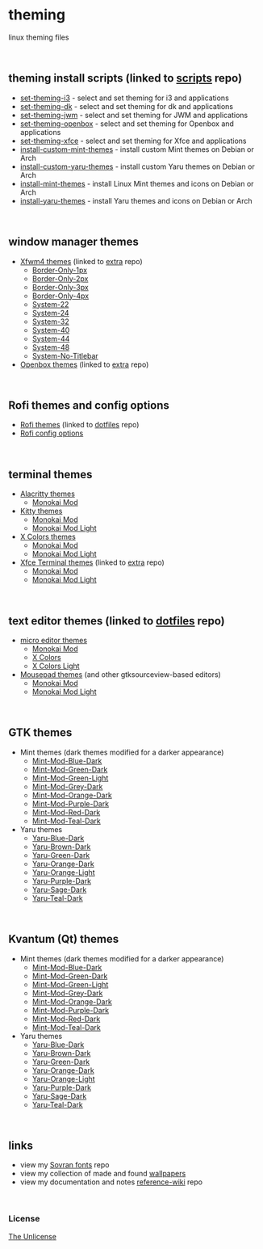 # theming

linux theming files

&nbsp;

## theming install scripts (linked to [scripts](https://github.com/e33io/scripts) repo)
- [set-theming-i3](https://github.com/e33io/scripts/blob/main/set-theming-i3.sh) - select and set theming for i3 and applications
- [set-theming-dk](https://github.com/e33io/scripts/blob/main/set-theming-dk.sh) - select and set theming for dk and applications
- [set-theming-jwm](https://github.com/e33io/scripts/blob/main/set-theming-jwm.sh) - select and set theming for JWM and applications
- [set-theming-openbox](https://github.com/e33io/scripts/blob/main/set-theming-openbox.sh) - select and set theming for Openbox and applications
- [set-theming-xfce](https://github.com/e33io/scripts/blob/main/set-theming-xfce.sh) - select and set theming for Xfce and applications
- [install-custom-mint-themes](https://github.com/e33io/scripts/blob/main/install-custom-mint-themes.sh) - install custom Mint themes on Debian or Arch
- [install-custom-yaru-themes](https://github.com/e33io/scripts/blob/main/install-custom-yaru-themes.sh) - install custom Yaru themes on Debian or Arch
- [install-mint-themes](https://github.com/e33io/scripts/blob/main/install-mint-themes.sh) - install Linux Mint themes and icons on Debian or Arch
- [install-yaru-themes](https://github.com/e33io/scripts/blob/main/install-yaru-themes.sh) - install Yaru themes and icons on Debian or Arch

&nbsp;

## window manager themes
- [Xfwm4 themes](https://github.com/e33io/extra/blob/main/xfce/usr/share/themes) (linked to [extra](https://github.com/e33io/extra) repo)
	- [Border-Only-1px](https://github.com/e33io/extra/blob/main/xfce/usr/share/themes/Border-Only-1px)
	- [Border-Only-2px](https://github.com/e33io/extra/blob/main/xfce/usr/share/themes/Border-Only-2px)
	- [Border-Only-3px](https://github.com/e33io/extra/blob/main/xfce/usr/share/themes/Border-Only-3px)
	- [Border-Only-4px](https://github.com/e33io/extra/blob/main/xfce/usr/share/themes/Border-Only-4px)
	- [System-22](https://github.com/e33io/extra/blob/main/xfce/usr/share/themes/System-22)
	- [System-24](https://github.com/e33io/extra/blob/main/xfce/usr/share/themes/System-24)
	- [System-32](https://github.com/e33io/extra/blob/main/xfce/usr/share/themes/System-32)
	- [System-40](https://github.com/e33io/extra/blob/main/xfce/usr/share/themes/System-40)
	- [System-44](https://github.com/e33io/extra/blob/main/xfce/usr/share/themes/System-44)
	- [System-48](https://github.com/e33io/extra/blob/main/xfce/usr/share/themes/System-48)
	- [System-No-Titlebar](https://github.com/e33io/extra/blob/main/xfce/usr/share/themes/System-No-Titlebar)
- [Openbox themes](https://github.com/e33io/extra/tree/main/openbox/.themes) (linked to [extra](https://github.com/e33io/extra) repo)

&nbsp;

## Rofi themes and config options
- [Rofi themes](https://github.com/e33io/dotfiles/blob/main/.config/rofi/themes) (linked to [dotfiles](https://github.com/e33io/dotfiles) repo)
- [Rofi config options](https://github.com/e33io/theming/blob/main/rofi/rofi-config-options.md)

&nbsp;

## terminal themes
- [Alacritty themes](https://github.com/e33io/theming/blob/main/terminal/alacritty-themes.md)
	- [Monokai Mod](https://github.com/e33io/theming/blob/main/terminal/alacritty-themes.md#monokai-mod)
- [Kitty themes](https://github.com/e33io/theming/blob/main/terminal/kitty-themes.md)
	- [Monokai Mod](https://github.com/e33io/theming/blob/main/terminal/kitty-themes.md#monokai-mod)
	- [Monokai Mod Light](https://github.com/e33io/theming/blob/main/terminal/kitty-themes.md#monokai-mod-light)
- [X Colors themes](https://github.com/e33io/theming/blob/main/terminal/x-colors-themes.md)
	- [Monokai Mod](https://github.com/e33io/theming/blob/main/terminal/x-colors-themes.md#monokai-mod)
	- [Monokai Mod Light](https://github.com/e33io/theming/blob/main/terminal/x-colors-themes.md#monokai-mod-light)
- [Xfce Terminal themes](https://github.com/e33io/extra/blob/main/xfce/usr/share/xfce4/terminal/colorschemes) (linked to [extra](https://github.com/e33io/extra) repo)
	- [Monokai Mod](https://github.com/e33io/extra/blob/main/xfce/usr/share/xfce4/terminal/colorschemes/monokai-mod.theme)
	- [Monokai Mod Light](https://github.com/e33io/extra/blob/main/xfce/usr/share/xfce4/terminal/colorschemes/monokai-mod-light.theme)

&nbsp;

## text editor themes (linked to [dotfiles](https://github.com/e33io/dotfiles) repo)
- [micro editor themes](https://github.com/e33io/dotfiles/blob/main/.config/micro/colorschemes)
	- [Monokai Mod](https://github.com/e33io/dotfiles/blob/main/.config/micro/colorschemes/monokai-mod.micro)
	- [X Colors](https://github.com/e33io/dotfiles/blob/main/.config/micro/colorschemes/x-colors.micro)
	- [X Colors Light](https://github.com/e33io/dotfiles/blob/main/.config/micro/colorschemes/x-colors-light.micro)
- [Mousepad themes](https://github.com/e33io/dotfiles/blob/main/usr/share/gtksourceview-4/styles) (and other gtksourceview-based editors)
	- [Monokai Mod](https://github.com/e33io/dotfiles/blob/main/usr/share/gtksourceview-4/styles/monokai-mod.xml)
	- [Monokai Mod Light](https://github.com/e33io/dotfiles/blob/main/usr/share/gtksourceview-4/styles/monokai-mod-light.xml)

&nbsp;

## GTK themes
- Mint themes (dark themes modified for a darker appearance)
	- [Mint-Mod-Blue-Dark](https://github.com/e33io/theming/blob/main/gtk/Mint-Mod-Blue-Dark)
	- [Mint-Mod-Green-Dark](https://github.com/e33io/theming/blob/main/gtk/Mint-Mod-Green-Dark)
	- [Mint-Mod-Green-Light](https://github.com/e33io/theming/blob/main/gtk/Mint-Mod-Green-Light)
	- [Mint-Mod-Grey-Dark](https://github.com/e33io/theming/blob/main/gtk/Mint-Mod-Grey-Dark)
	- [Mint-Mod-Orange-Dark](https://github.com/e33io/theming/blob/main/gtk/Mint-Mod-Orange-Dark)
	- [Mint-Mod-Purple-Dark](https://github.com/e33io/theming/blob/main/gtk/Mint-Mod-Purple-Dark)
	- [Mint-Mod-Red-Dark](https://github.com/e33io/theming/blob/main/gtk/Mint-Mod-Red-Dark)
	- [Mint-Mod-Teal-Dark](https://github.com/e33io/theming/blob/main/gtk/Mint-Mod-Teal-Dark)
- Yaru themes
	- [Yaru-Blue-Dark](https://github.com/e33io/theming/blob/main/gtk/Yaru-blue-dark)
	- [Yaru-Brown-Dark](https://github.com/e33io/theming/blob/main/gtk/Yaru-wartybrown-dark)
	- [Yaru-Green-Dark](https://github.com/e33io/theming/blob/main/gtk/Yaru-viridian-dark)
	- [Yaru-Orange-Dark](https://github.com/e33io/theming/blob/main/gtk/Yaru-dark)
	- [Yaru-Orange-Light](https://github.com/e33io/theming/blob/main/gtk/Yaru)
	- [Yaru-Purple-Dark](https://github.com/e33io/theming/blob/main/gtk/Yaru-purple-dark)
	- [Yaru-Sage-Dark](https://github.com/e33io/theming/blob/main/gtk/Yaru-sage-dark)
	- [Yaru-Teal-Dark](https://github.com/e33io/theming/blob/main/gtk/Yaru-prussiangreen-dark)

&nbsp;

## Kvantum (Qt) themes
- Mint themes (dark themes modified for a darker appearance)
	- [Mint-Mod-Blue-Dark](https://github.com/e33io/theming/blob/main/Kvantum/Mint-Mod-Blue-Dark)
	- [Mint-Mod-Green-Dark](https://github.com/e33io/theming/blob/main/Kvantum/Mint-Mod-Green-Dark)
	- [Mint-Mod-Green-Light](https://github.com/e33io/theming/blob/main/Kvantum/Mint-Mod-Green-Light)
	- [Mint-Mod-Grey-Dark](https://github.com/e33io/theming/blob/main/Kvantum/Mint-Mod-Grey-Dark)
	- [Mint-Mod-Orange-Dark](https://github.com/e33io/theming/blob/main/Kvantum/Mint-Mod-Orange-Dark)
	- [Mint-Mod-Purple-Dark](https://github.com/e33io/theming/blob/main/Kvantum/Mint-Mod-Purple-Dark)
	- [Mint-Mod-Red-Dark](https://github.com/e33io/theming/blob/main/Kvantum/Mint-Mod-Red-Dark)
	- [Mint-Mod-Teal-Dark](https://github.com/e33io/theming/blob/main/Kvantum/Mint-Mod-Teal-Dark)
- Yaru themes
	- [Yaru-Blue-Dark](https://github.com/e33io/theming/blob/main/Kvantum/Yaru-blue-dark)
	- [Yaru-Brown-Dark](https://github.com/e33io/theming/blob/main/Kvantum/Yaru-wartybrown-dark)
	- [Yaru-Green-Dark](https://github.com/e33io/theming/blob/main/Kvantum/Yaru-viridian-dark)
	- [Yaru-Orange-Dark](https://github.com/e33io/theming/blob/main/Kvantum/Yaru-orange-dark)
	- [Yaru-Orange-Light](https://github.com/e33io/theming/blob/main/Kvantum/Yaru-orange)
	- [Yaru-Purple-Dark](https://github.com/e33io/theming/blob/main/Kvantum/Yaru-purple-dark)
	- [Yaru-Sage-Dark](https://github.com/e33io/theming/blob/main/Kvantum/Yaru-sage-dark)
	- [Yaru-Teal-Dark](https://github.com/e33io/theming/blob/main/Kvantum/Yaru-prussiangreen-dark)

&nbsp;

## links
- view my [Sovran fonts](https://github.com/e33io/sovran-fonts) repo
- view my collection of made and found [wallpapers](https://i.e33.io/wallpapers)
- view my documentation and notes [reference-wiki](https://github.com/e33io/reference-wiki) repo

&nbsp;

### License
[The Unlicense](https://github.com/e33io/theming/blob/main/LICENSE)
